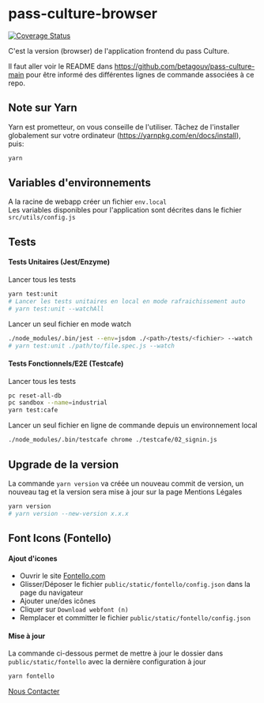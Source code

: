 # pass-culture-browser

[![Coverage Status](https://coveralls.io/repos/github/betagouv/pass-culture-browser/badge.svg?branch=master)](https://coveralls.io/github/betagouv/pass-culture-browser?branch=master)

C'est la version (browser) de l'application frontend du pass Culture.

Il faut aller voir le README dans https://github.com/betagouv/pass-culture-main
pour être informé des différentes lignes de commande associées à ce repo.

## Note sur Yarn

Yarn est prometteur, on vous conseille de l'utiliser. Tâchez de l'installer globalement sur votre ordinateur (https://yarnpkg.com/en/docs/install), puis:

```bash
yarn
```

## Variables d'environnements

A la racine de webapp créer un fichier `env.local`<br>
Les variables disponibles pour l'application sont décrites dans le fichier `src/utils/config.js`

## Tests

#### Tests Unitaires (Jest/Enzyme)

Lancer tous les tests
```bash
yarn test:unit
# Lancer les tests unitaires en local en mode rafraichissement auto
# yarn test:unit --watchAll
```

Lancer un seul fichier en mode watch
```bash
./node_modules/.bin/jest --env=jsdom ./<path>/tests/<fichier> --watch
# yarn test:unit ./path/to/file.spec.js --watch
```

#### Tests Fonctionnels/E2E (Testcafe)

Lancer tous les tests
```bash
pc reset-all-db
pc sandbox --name=industrial
yarn test:cafe
```

Lancer un seul fichier en ligne de commande depuis un environnement local
```bash
./node_modules/.bin/testcafe chrome ./testcafe/02_signin.js
```

## Upgrade de la version

La commande `yarn version` va créée un nouveau commit de version, un nouveau tag et la version sera mise à jour sur la page Mentions Légales
```bash
yarn version
# yarn version --new-version x.x.x
```

## Font Icons (Fontello)

#### Ajout d'icones

- Ouvrir le site [Fontello.com](https://fontello.com)
- Glisser/Déposer le fichier `public/static/fontello/config.json` dans la page du navigateur
- Ajouter une/des icônes
- Cliquer sur `Download webfont (n)`
- Remplacer et committer le fichier `public/static/fontello/config.json`

#### Mise à jour

La commande ci-dessous permet de mettre à jour le dossier dans `public/static/fontello` avec la dernière configuration à jour
```bash
yarn fontello
```

[Nous Contacter](https://aide.passculture.app/fr/category/18-ans-1dnil5r/)
